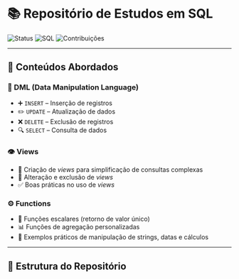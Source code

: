# 📚 Repositório de Estudos em SQL  

![Status](https://img.shields.io/badge/Status-Em%20Desenvolvimento-yellow?style=for-the-badge)
![SQL](https://img.shields.io/badge/SQL-DML%2C%20Views%20e%20Functions-blue?style=for-the-badge&logo=postgresql)
![Contribuições](https://img.shields.io/badge/Contribuições-Bem%20Vindas-brightgreen?style=for-the-badge&logo=github)

---

## 🔑 Conteúdos Abordados  

### 📝 DML (Data Manipulation Language)  
- ➕ `INSERT` – Inserção de registros  
- ✏️ `UPDATE` – Atualização de dados  
- ❌ `DELETE` – Exclusão de registros  
- 🔍 `SELECT` – Consulta de dados  

### 👁️ Views  
- 📌 Criação de *views* para simplificação de consultas complexas  
- 🔄 Alteração e exclusão de *views*  
- ✅ Boas práticas no uso de *views*  

### ⚙️ Functions  
- 🔢 Funções escalares (retorno de valor único)  
- 📊 Funções de agregação personalizadas  
- 🧩 Exemplos práticos de manipulação de strings, datas e cálculos  

---

## 📂 Estrutura do Repositório  

